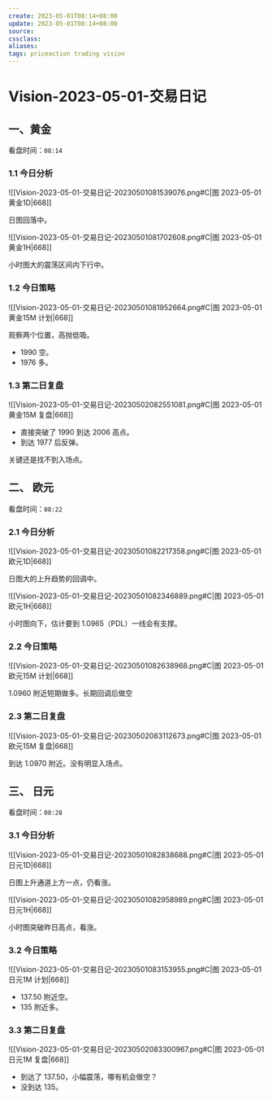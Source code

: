 ```yaml
---
create: 2023-05-01T08:14+08:00
update: 2023-05-01T08:14+08:00
source:
cssclass:
aliases:
tags: priceaction trading vision
---
```


# Vision-2023-05-01-交易日记

## 一、黄金

看盘时间：`08:14`

### 1.1 今日分析

![[Vision-2023-05-01-交易日记-20230501081539076.png#C|图 2023-05-01 黄金1D|668]]

日图回落中。

![[Vision-2023-05-01-交易日记-20230501081702608.png#C|图 2023-05-01 黄金1H|668]]

小时图大的震荡区间内下行中。

### 1.2 今日策略

![[Vision-2023-05-01-交易日记-20230501081952664.png#C|图 2023-05-01 黄金15M 计划|668]]

观察两个位置，高抛低吸。

- 1990 空。
- 1976 多。

### 1.3 第二日复盘

![[Vision-2023-05-01-交易日记-20230502082551081.png#C|图 2023-05-01 黄金15M 复盘|668]]

- 直接突破了 1990 到达 2006 高点。
- 到达 1977 后反弹。

关键还是找不到入场点。

## 二、 欧元

看盘时间：`08:22`

### 2.1 今日分析

![[Vision-2023-05-01-交易日记-20230501082217358.png#C|图 2023-05-01 欧元1D|668]]

日图大的上升趋势的回调中。

![[Vision-2023-05-01-交易日记-20230501082346889.png#C|图 2023-05-01 欧元1H|668]]

小时图向下，估计要到 1.0965（PDL）一线会有支撑。

### 2.2 今日策略

![[Vision-2023-05-01-交易日记-20230501082638968.png#C|图 2023-05-01 欧元15M 计划|668]]

1.0960 附近短期做多。长期回调后做空

### 2.3 第二日复盘

![[Vision-2023-05-01-交易日记-20230502083112673.png#C|图 2023-05-01 欧元15M 复盘|668]]

到达 1.0970 附近。没有明显入场点。

## 三、 日元

看盘时间：`08:28`

### 3.1 今日分析

![[Vision-2023-05-01-交易日记-20230501082838688.png#C|图 2023-05-01 日元1D|668]]

日图上升通道上方一点，仍看涨。

![[Vision-2023-05-01-交易日记-20230501082958989.png#C|图 2023-05-01 日元1H|668]]

小时图突破昨日高点，看涨。

### 3.2 今日策略

![[Vision-2023-05-01-交易日记-20230501083153955.png#C|图 2023-05-01 日元1M 计划|668]]

- 137.50 附近空。
- 135 附近多。

### 3.3 第二日复盘

![[Vision-2023-05-01-交易日记-20230502083300967.png#C|图 2023-05-01 日元1M 复盘|668]]

- 到达了 137.50，小幅震荡，哪有机会做空？
- 没到达 135。
